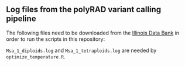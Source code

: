 ## Log files from the polyRAD variant calling pipeline

The following files need to be downloaded from the
[Illinois Data Bank](https://doi.org/10.13012/B2IDB-4814898_V1)
in order to run the scripts in this repository:

`Msa_1_diploids.log` and `Msa_1_tetraploids.log` are needed by
`optimize_temperature.R`.

